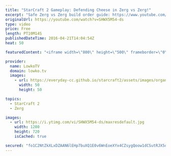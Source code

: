 ```yaml
---
title: "StarCraft 2 Gameplay: Defending Cheese in Zerg vs Zerg!"
excerpt: "Safe Zerg vs Zerg build order guide: https://www.youtube.com/watch?v=-Hqgyx6z-6E  In this live game of StarCraft 2: Legacy of the Void I play a Zerg versus Zerg on one of the smallest maps in the current map pool. Because the map is so small, the chances of my opponent opening up with an aggressive push"
originalUrl: https://youtube.com/watch?v=SHWX5M54-ds
type: video
price: Free
length: PT10M14S
publishedDateTime: 2016-04-21T14:04:54Z
heat: 50

featuredContent: "<iframe width=\"800\" height=\"500\" frameborder=\"0\" src=\"https://www.youtube.com/embed/SHWX5M54-ds\" allow=\"accelerometer; autoplay; encrypted-media; gyroscope; picture-in-picture\" allowfullscreen></iframe>"

provider:
  name: LowkoTV
  domain: lowko.tv
  images:
    - url: https://everyday-cc.github.io/starcraft2/assets/images/organizations/lowko.tv-50x50.jpg
      width: 50
      height: 50

topics:
  - StarCraft 2
  - Zerg

images:
  - url: https://i.ytimg.com/vi/SHWX5M54-ds/maxresdefault.jpg
    width: 1280
    height: 720
    isCached: true

secured: "fo1C2NtZkXLxDZAAN6lEHp7buXQ1E0v6WnEoeXYx4CZsygQoow1dCSutRJX5qZ3tHXncSZJBhZYI54koIiKRJi3vjr9ipK4hI/GnFoFzRZZckkwsga2kR5uu4h4dhQfQIJzYS2YFbvpNarSGVByWuCCrpSCXGTdRXEoChrxnrYZ1PWJjJMPbVLiQib2MGIgtR8t2yeWkAwi3AOABoZQRt4tVrD4wdVyjlopLJ5AmI8ZxSyyJPoGFPjCkp22UzzdiXGznIEhUvdYbywOuZ7ofj1wCvoYuKSWK42zIG11jvEbbaAYfD1LU2WBjYuUsYAmIQDVUo9rNqZzpvqC0F5BlWOY0fFHpvQVso9pKe+h20cpe83p5r+uGtmWxanH+RSrh8MJ3Cfp5GSIoffpi/Rotp1ckns3NLVswW5+H27w23vU=;xe48aoBXUn8yJOSQ1OBrLQ=="
---
```



